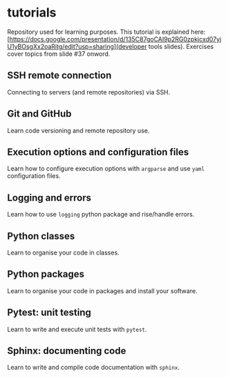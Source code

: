 # tutorials
Repository used for learning purposes. This tutorial is explained here: [https://docs.google.com/presentation/d/135C87goCAI9p2RG0zpkjcxd07yjU1yBOsgXx2oaRitg/edit?usp=sharing](developer tools slides). Exercises cover topics from slide #37 onword.

## SSH remote connection
Connecting to servers (and remote repositories) via SSH.

## Git and GitHub
Learn code versioning and remote repository use.

## Execution options and configuration files
Learn how to configure execution options with <code>argparse</code> and use <code>yaml</code> configuration files.

## Logging and errors
Learn how to use <code>logging</code> python package and rise/handle errors.

## Python classes
Learn to organise your code in classes.

## Python packages
Learn to organise your code in packages and install your software.

## Pytest: unit testing
Learn to write and execute unit tests with <code>pytest</code>.

## Sphinx: documenting code
Learn to write and compile code documentation with <code>sphinx</code>.
